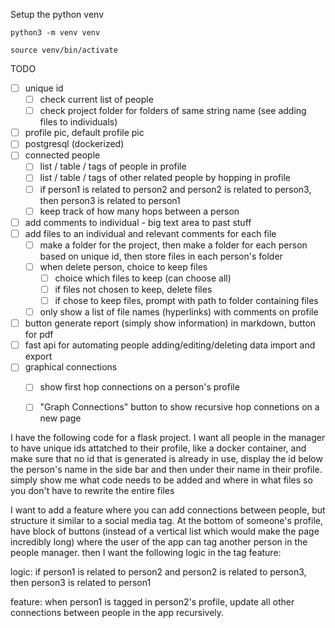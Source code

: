 
Setup the python venv

```
python3 -m venv venv
```

```
source venv/bin/activate
```




TODO

- [ ] unique id
	- [ ] check current list of people
	- [ ] check project folder for folders of same string name (see adding files to individuals)
- [ ] profile pic, default profile pic
- [ ] postgresql (dockerized)
- [ ] connected people
	- [ ] list / table / tags of people in profile
	- [ ] list / table / tags of other related people by hopping in profile
	- [ ] if person1 is related to person2 and person2 is related to person3, then person3 is related to person1
	- [ ] keep track of how many hops between a person
- [ ] add comments to individual - big text area to past stuff
- [ ] add files to an individual and relevant comments for each file
	- [ ] make a folder for the project, then make a folder for each person based on unique id, then store files in each person's folder
	- [ ] when delete person, choice to keep files
		- [ ] choice which files to keep (can choose all)
		- [ ] if files not chosen to keep, delete files
		- [ ] if chose to keep files, prompt with path to folder containing files
	- [ ] only show a list of file names (hyperlinks) with comments on profile
- [ ] button generate report (simply show information) in markdown, button for pdf
- [ ] fast api for automating people adding/editing/deleting data import and export
- [ ] graphical connections
	- [ ] show first hop connections on a person's profile
	- [ ] "Graph Connections" button to show recursive hop connetions on a new page


I have the following code for a flask project. I want all people in the manager to have unique ids attatched to their profile, like a docker container, and make sure that no id that is generated is already in use, display the id below the person's name in the side bar and then under their name in their profile. simply show me what code needs to be added and where in what files so you don't have to rewrite the entire files



I want to add a feature where you can add connections between people, but structure it similar to a social media tag. At the bottom of someone's profile, have block of buttons (instead of a vertical list which would make the page incredibly long) where the user of the app can tag another person in the people manager. then I want the following logic in the tag feature:

logic: if person1 is related to person2 and person2 is related to person3, then person3 is related to person1

feature: when person1 is tagged in person2's profile, update all other connections between people in the app recursively.

